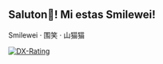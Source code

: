 ## Saluton👋! Mi estas **Smilewei**! 
Smilewei · 围笑 · 山猫猫

[![DX-Rating](https://dxrating.luoling.moe/api/genImage/sssssmilewei)](https://github.com/luoling8192/dxrating)
